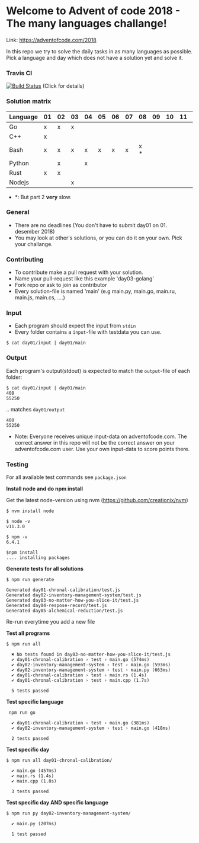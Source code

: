 # Welcome to Advent of code 2018 - The many languages challange!

Link: https://adventofcode.com/2018

In this repo we try to solve the daily tasks in as many languages as possible. Pick a language and day which does not have a solution yet and solve it.

### Travis CI

[![Build Status](https://travis-ci.org/Arxcis/adventofcode2018.svg?branch=master)](https://travis-ci.org/Arxcis/adventofcode2018) (Click for details)

### Solution matrix

 | Language | 01 | 02 | 03 | 04 | 05 | 06 | 07 | 08 | 09 | 10 | 11 | 12 | 13 | 14 | 15 | 16 | 17 | 18 | 19 | 20 | 21 | 22 | 23 | 24 | 25 |
 |----------|----|----|----|----|----|----|----|----|----|----|----|----|----|----|----|----|----|----|----|----|----|----|----|----|----|
 | Go   | x  | x  | x  |    |    |    |    |    |    |    |    |    |    |    |    |    |    |    |    |    |    |    |    |    |    |
 | C++      | x  |    |    |    |    |    |    |    |    |    |    |    |    |    |    |    |    |    |    |    |    |    |    |    |    |
 | Bash     | x  | x  | x  | x  | x  | x  | x  | x \* |    |    |    |    |    |    |    |    |    |    |    |    |    |    |    |    |    |
 | Python   |    | x  |    | x  |    |    |    |    |    |    |    |    |    |    |    |    |    |    |    |    |    |    |    |    |    |
 | Rust     | x  |  x |    |    |    |    |    |    |    |    |    |    |    |    |    |    |    |    |    |    |    |    |    |    |    |
 | Nodejs   |    |    | x  |    |    |    |    |    |    |    |    |    |    |    |    |    |    |    |    |    |    |    |    |    |    |

* \*: But part 2 **very** slow.

### General
* There are no deadlines (You don't have to submit day01 on 01. desember 2018)
* You may look at other's solutions, or you can do it on your own. Pick your challange.

### Contributing
* To contribute make a pull request with your solution.
* Name your pull-request like this example 'day03-golang'
* Fork repo or ask to join as contributor
* Every solution-file is named 'main' (e.g main.py, main.go, main.ru, main.js, main.cs, ....)

### Input
* Each program should expect the input from `stdin`
* Every folder contains a `input`-file with testdata you can use.
```
$ cat day01/input | day01/main
```

### Output

Each program's output(stdout) is expected to match the `output`-file of each folder:
```
$ cat day01/input | day01/main
408
55250
```
.. matches `day01/output`
```
408
55250
```
* Note: Everyone receives unique input-data on adventofcode.com. The correct answer in this repo will not be the correct answer on your adventofcode.com user. Use your own input-data to score points there.

### Testing

For all available test commands see `package.json`

**Install node and do npm install**

Get the latest node-version using nvm (https://github.com/creationix/nvm)
```
$ nvm install node

$ node -v
v11.3.0

$ npm -v
6.4.1

$npm install
.... installing packages
```


**Generate tests for all solutions**
```
$ npm run generate

Generated day01-chronal-calibration/test.js
Generated day02-inventory-management-system/test.js
Generated day03-no-matter-how-you-slice-it/test.js
Generated day04-respose-record/test.js
Generated day05-alchemical-reduction/test.js
```
Re-run everytime you add a new file

**Test all programs**
```
$ npm run all

  ✖ No tests found in day03-no-matter-how-you-slice-it/test.js
  ✔ day01-chronal-calibration › test › main.go (574ms)
  ✔ day02-inventory-management-system › test › main.go (593ms)
  ✔ day02-inventory-management-system › test › main.py (663ms)
  ✔ day01-chronal-calibration › test › main.rs (1.4s)
  ✔ day01-chronal-calibration › test › main.cpp (1.7s)

  5 tests passed

```

**Test specific language**
```
 npm run go

  ✔ day01-chronal-calibration › test › main.go (381ms)
  ✔ day02-inventory-management-system › test › main.go (418ms)

  2 tests passed

```

**Test specific day**
```
$ npm run all day01-chronal-calibration/

  ✔ main.go (457ms)
  ✔ main.rs (1.4s)
  ✔ main.cpp (1.8s)

  3 tests passed

```

**Test specific day AND specific language**
```
$ npm run py day02-inventory-management-system/

  ✔ main.py (207ms)

  1 test passed

```
